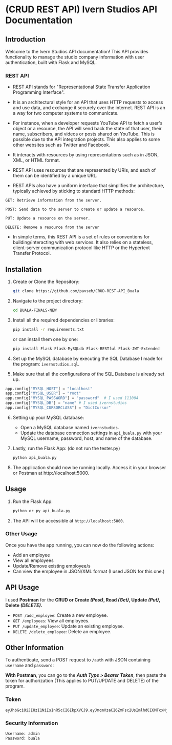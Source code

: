 # (CRUD REST API) Ivern Studios API Documentation

## Introduction
Welcome to the Ivern Studios API documentation! This API provides functionality to manage the studio company information with user authentication, built with Flask and MySQL.


### REST API

- REST API stands for "Representational State Transfer Application Programming Interface".
  
- It is an architectural style for an  API that uses HTTP requests to access and use data, and exchange it securely over the internet. REST API is an a way for two computer systems to communicate.

- For instance, when a developer requests YouTube API to fetch a user's object or a resource, the API will send back the state of that user, their name, subscribers, and videos or posts shared on YouTube. This is possible due to the API integration projects. This also applies to some other websites such as Twitter and Facebook.

- It interacts with resources by using representations such as in JSON, XML, or HTML format.

- REST API uses resources that are represented by URIs, and each of them can be identified by a unique URL.

- REST APIs also have a uniform interface that simplifies the architecture, typically achieved by sticking to standard HTTP methods:
  
`GET: Retrieve information from the server.`

`POST: Send data to the server to create or update a resource.`

`PUT: Update a resource on the server.`

`DELETE: Remove a resource from the server`


- In simple terms, this REST API is a set of rules or conventions for building/interacting with web services. It also relies on a stateless, client-server communication protocol like HTTP or the Hypertext Transfer Protocol.


## Installation

1. Create or Clone the Repository:
    ```bash
    git clone https://github.com/pavseh/CRUD-REST-API_Buala
    ```

2. Navigate to the project directory:
    ```bash
    cd BUALA-FINALS-NEW
    ```


3. Install all the required dependencies or libraries:
    ```bash
    pip install -r requirements.txt
    ```

    or can install them one by one:
    ```bash
    pip install Flask Flask-MySQLdb Flask-RESTful Flask-JWT-Extended
    ```

4. Set up the MySQL database by executing the SQL Database I made for the program: `ivernstudios.sql`.

5. Make sure that all the configurations of the SQL Database is already set up.

```python
app.config["MYSQL_HOST"] = "localhost"
app.config["MYSQL_USER"] = "root"
app.config["MYSQL_PASSWORD"] = "password"  # I used 111004
app.config["MYSQL_DB"] = "name" # I used ivernstudios
app.config["MYSQL_CURSORCLASS"] = "DictCursor"
```

6. Setting up your MySQL database:
   
   - Open a MySQL database named `ivernstudios`.
   - Update the database connection settings in `api_buala.py` with your MySQL username, password, host, and name of the database.

7. Lastly, run the Flask App: (do not run the tester.py)
    ```bash
   python api_buala.py
   ```
   
8. The application should now be running locally. Access it in your browser or Postman at http://localhost:5000.


## Usage
1. Run the Flask App:
    ```bash
    python or py api_buala.py
    ```

2. The API will be accessible at `http://localhost:5000`.



### Other Usage
Once you have the app running, you can now do the following actions:

- Add an employee 
- View all employees
- Update/Remove existing employee/s
- Can view the employee in JSON/XML format (I used JSON for this one.)


## API Usage
I used **Postman** for the **CRUD or Create *(Post)*, Read *(Get)*, Update *(Put)*, Delete *(DELETE)*.**

- `POST /add_employee`: Create a new employee.
- `GET /employees`: View all employees.
- `PUT /update_employee`: Update an existing employee.
- `DELETE /delete_employee`: Delete an employee.



## Other Information

To authenticate, send a POST request to `/auth` with JSON containing `username` and `password`:

**With Postman**, you can go to the ***Auth Type > Bearer Token***, then paste the token for authorization (This applies to PUT/UPDATE and DELETE) of the program.

### Token
```
eyJhbGciOiJIUzI1NiIsInR5cCI6IkpXVCJ9.eyJmcmVzaCI6ZmFsc2UsImlhdCI6MTcxNjUzNDA4NCwianRpIjoiZmMwZmNkZmUtY2U2OC00N2U4LWEwMzgtNWQ1MGU3MzM2ZTMyIiwidHlwZSI6ImFjY2VzcyIsInN1YiI6MSwibmJmIjoxNzE2NTM0MDg0LCJjc3JmIjoiNzVmYThhOWUtNTJlMi00M2YxLWJjYWMtZTJiZGNjZDk4NTRmIiwiZXhwIjoxNzE2NTM0OTg0fQ.oCFPq67v6dnOMLE2vDZgqKQSVldQsQeSp6OCnb4FIq8
```

### Security Information
```bash
Username: admin
Password: buala
```